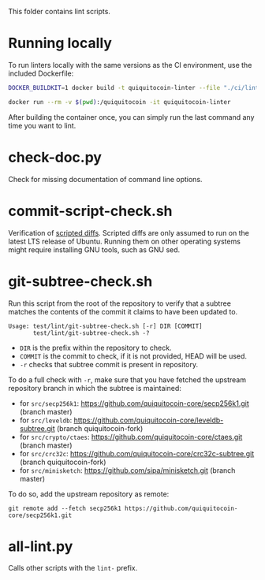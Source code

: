 This folder contains lint scripts.

Running locally
===============

To run linters locally with the same versions as the CI environment, use the included
Dockerfile:

```sh
DOCKER_BUILDKIT=1 docker build -t quiquitocoin-linter --file "./ci/lint_imagefile" ./

docker run --rm -v $(pwd):/quiquitocoin -it quiquitocoin-linter
```

After building the container once, you can simply run the last command any time you
want to lint.


check-doc.py
============
Check for missing documentation of command line options.

commit-script-check.sh
======================
Verification of [scripted diffs](/doc/developer-notes.md#scripted-diffs).
Scripted diffs are only assumed to run on the latest LTS release of Ubuntu. Running them on other operating systems
might require installing GNU tools, such as GNU sed.

git-subtree-check.sh
====================
Run this script from the root of the repository to verify that a subtree matches the contents of
the commit it claims to have been updated to.

```
Usage: test/lint/git-subtree-check.sh [-r] DIR [COMMIT]
       test/lint/git-subtree-check.sh -?
```

- `DIR` is the prefix within the repository to check.
- `COMMIT` is the commit to check, if it is not provided, HEAD will be used.
- `-r` checks that subtree commit is present in repository.

To do a full check with `-r`, make sure that you have fetched the upstream repository branch in which the subtree is
maintained:
* for `src/secp256k1`: https://github.com/quiquitocoin-core/secp256k1.git (branch master)
* for `src/leveldb`: https://github.com/quiquitocoin-core/leveldb-subtree.git (branch quiquitocoin-fork)
* for `src/crypto/ctaes`: https://github.com/quiquitocoin-core/ctaes.git (branch master)
* for `src/crc32c`: https://github.com/quiquitocoin-core/crc32c-subtree.git (branch quiquitocoin-fork)
* for `src/minisketch`: https://github.com/sipa/minisketch.git (branch master)

To do so, add the upstream repository as remote:

```
git remote add --fetch secp256k1 https://github.com/quiquitocoin-core/secp256k1.git
```

all-lint.py
===========
Calls other scripts with the `lint-` prefix.
